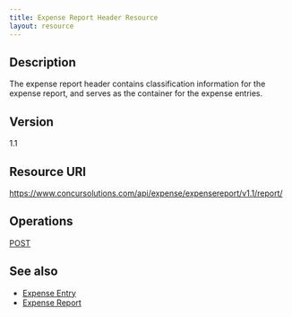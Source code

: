 ```yaml
---
title: Expense Report Header Resource 
layout: resource
---
```



## Description
The expense report header contains classification information for the expense report, and serves as the container for the expense entries.

## Version 
1.1

## Resource URI
https://www.concursolutions.com/api/expense/expensereport/v1.1/report/

## Operations
[POST][1]

## See also
* [Expense Entry][2]
* [Expense Report][3]


[1]: https://developer.concur.com/expense-report/expense-report-header-resource/expense-report-header-resource-post
[2]: https://developer.concur.com/expense-report/expense-entry-resource
[3]: https://developer.concur.com/expense-report/expense-report-resource
